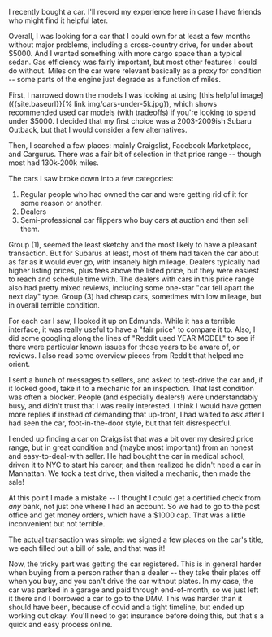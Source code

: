 I recently bought a car. I'll record my experience here in case I have friends who might find it helpful later.

Overall, I was looking for a car that I could own for at least a few months without major problems, including a cross-country drive, for under about $5000. And I wanted something with more cargo space than a typical sedan. Gas efficiency was fairly important, but most other features I could do without. Miles on the car were relevant basically as a proxy for condition -- some parts of the engine just degrade as a function of miles.

First, I narrowed down the models I was looking at using [this helpful image]({{site.baseurl}}{% link img/cars-under-5k.jpg}), which shows recommended used car models (with tradeoffs) if you're looking to spend under $5000. I decided that my first choice was a 2003-2009ish Subaru Outback, but that I would consider a few alternatives.

Then, I searched a few places: mainly Craigslist, Facebook Marketplace, and Cargurus. There was a fair bit of selection in that price range -- though most had 130k-200k miles. 

The cars I saw broke down into a few categories:
1. Regular people who had owned the car and were getting rid of it for some reason or another.
1. Dealers
1. Semi-professional car flippers who buy cars at auction and then sell them.

Group (1), seemed the least sketchy and the most likely to have a pleasant transaction. But for Subarus at least, most of them had taken the car about as far as it would ever go, with insanely high mileage. Dealers typically had higher listing prices, plus fees above the listed price, but they were easiest to reach and schedule time with. The dealers with cars in this price range also had pretty mixed reviews, including some one-star "car fell apart the next day" type. Group (3) had cheap cars, sometimes with low mileage, but in overall terrible condition.

For each car I saw, I looked it up on Edmunds. While it has a terrible interface, it was really useful to have a "fair price" to compare it to. Also, I did some googling along the lines of "Reddit used YEAR MODEL" to see if there were particular known issues for those years to be aware of, or reviews. I also read some overview pieces from Reddit that helped me orient.

I sent a bunch of messages to sellers, and asked to test-drive the car and, if it looked good, take it to a mechanic for an inspection. That last condition was often a blocker. People (and especially dealers!) were understandably busy, and didn't trust that I was really interested. I think I would have gotten more replies if instead of demanding that up-front, I had waited to ask after I had seen the car, foot-in-the-door style, but that felt disrespectful.

I ended up finding a car on Craigslist that was a bit over my desired price range, but in great condition and (maybe most important) from an honest and easy-to-deal-with seller. He had bought the car in medical school, driven it to NYC to start his career, and then realized he didn't need a car in Manhattan. We took a test drive, then visited a mechanic, then made the sale!

At this point I made a mistake -- I thought I could get a certified check from *any* bank, not just one where I had an account. So we had to go to the post office and get money orders, which have a $1000 cap. That was a little inconvenient but not terrible.

The actual transaction was simple: we signed a few places on the car's title, we each filled out a bill of sale, and that was it!

Now, the tricky part was getting the car registered. This is in general harder when buying from a person rather than a dealer -- they take their plates off when you buy, and you can't drive the car without plates. In my case, the car was parked in a garage and paid through end-of-month, so we just left it there and I borrowed a car to go to the DMV. This was harder than it should have been, because of covid and a tight timeline, but ended up working out okay. You'll need to get insurance before doing this, but that's a quick and easy process online.
